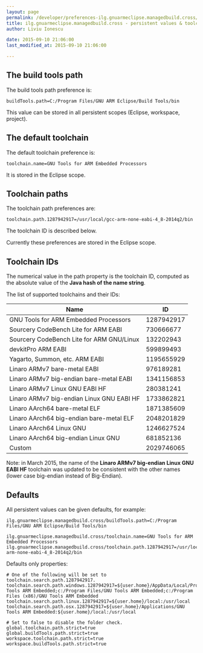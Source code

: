 ```yaml
---
layout: page
permalink: /developer/preferences-ilg.gnuarmeclipse.managedbuild.cross/
title: ilg.gnuarmeclipse.managedbuild.cross - persistent values & toolchain ids
author: Liviu Ionescu

date: 2015-09-10 21:06:00
last_modified_at: 2015-09-10 21:06:00

---
```


## The build tools path

The build tools path preference is:

    buildTools.path=C:/Program Files/GNU ARM Eclipse/Build Tools/bin

This value can be stored in all persistent scopes (Eclipse, workspace, project).

## The default toolchain

The default toolchain preference is:

    toolchain.name=GNU Tools for ARM Embedded Processors

It is stored in the Eclipse scope.

## Toolchain paths

The toolchain path preferences are:

    toolchain.path.1287942917=/usr/local/gcc-arm-none-eabi-4_8-2014q2/bin

The toolchain ID is described below.

Currently these preferences are stored in the Eclipse scope.

## Toolchain IDs

The numerical value in the path property is the toolchain ID, computed as the absolute value of the **Java hash of the name string**.

The list of supported toolchains and their IDs:

|Name|ID|
|----|---|
|GNU Tools for ARM Embedded Processors|1287942917|
|Sourcery CodeBench Lite for ARM EABI|730666677|
|Sourcery CodeBench Lite for ARM GNU/Linux|132202943|
|devkitPro ARM EABI|599899493|
|Yagarto, Summon, etc. ARM EABI|1195655929|
|Linaro ARMv7 bare-metal EABI|976189281|
|Linaro ARMv7 big-endian bare-metal EABI|1341156853|
|Linaro ARMv7 Linux GNU EABI HF|280381241|
|Linaro ARMv7 big-endian Linux GNU EABI HF|1733862821|
|Linaro AArch64 bare-metal ELF|1871385609|
|Linaro AArch64 big-endian bare-metal ELF|2048201829|
|Linaro AArch64 Linux GNU|1246627524|
|Linaro AArch64 big-endian Linux GNU|681852136|
|Custom|2029746065|

Note: in March 2015, the name of the **Linaro ARMv7 big-endian Linux GNU EABI HF** toolchain was updated to be consistent with the other names (lower case big-endian instead of Big-Endian).

## Defaults

All persistent values can be given defaults, for example:

    ilg.gnuarmeclipse.managedbuild.cross/buildTools.path=C:/Program Files/GNU ARM Eclipse/Build Tools/bin

    ilg.gnuarmeclipse.managedbuild.cross/toolchain.name=GNU Tools for ARM Embedded Processors
    ilg.gnuarmeclipse.managedbuild.cross/toolchain.path.1287942917=/usr/local/gcc-arm-none-eabi-4_8-2014q2/bin

Defaults only properties:

    # One of the following will be set to toolchain.search.path.1287942917.
    toolchain.search.path.windows.1287942917=${user.home}/AppData/Local/Programs/GNU Tools ARM Embedded;c:/Program Files/GNU Tools ARM Embedded;c:/Program Files (x86)/GNU Tools ARM Embedded
    toolchain.search.path.linux.1287942917=${user.home}/local:/usr/local
    toolchain.search.path.osx.1287942917=${user.home}/Applications/GNU Tools ARM Embedded:${user.home}/local:/usr/local

    # Set to false to disable the folder check.
    global.toolchain.path.strict=true
    global.buildTools.path.strict=true
    workspace.toolchain.path.strict=true
    workspace.buildTools.path.strict=true